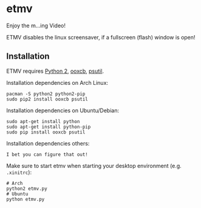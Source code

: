 etmv
====

Enjoy the m...ing Video!

ETMV disables the linux screensaver, if a fullscreen (flash) window is open!


## Installation ##

ETMV requires [Python 2](http://www.python.org/download/releases/2.7.6/),
[ooxcb](https://github.com/samurai-x/ooxcb), [psutil](https://code.google.com/p/psutil/).

Installation dependencies on Arch Linux:

    pacman -S python2 python2-pip
    sudo pip2 install ooxcb psutil


Installation dependencies on Ubuntu/Debian:

    sudo apt-get install python
    sudo apt-get install python-pip
    sudo pip install ooxcb psutil

Installation dependencies others:

    I bet you can figure that out!


Make sure to start etmv when starting your desktop environment (e.g. `.xinitrc`):

    # Arch
    python2 etmv.py
    # Ubuntu
    python etmv.py



